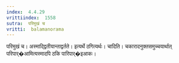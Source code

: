 ```yaml
---
index:  4.4.29
vrittiindex:  1558
sutra:  परिमुखं च
vritti:  balamanorama 
---
```


परिमुखं च। अस्माद्द्वितीयान्ताद्वर्तते। इत्यर्थे ठगित्यर्थः। चादिति। चकारादनुक्तसमुच्चयार्थात् परिपार्�आमित्यस्मादपि ठकि पारिपार्�इआकः। 

